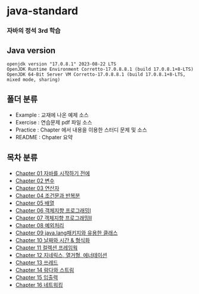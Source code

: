 # java-standard
### 자바의 정석 3rd 학습

## Java version
```shell
openjdk version "17.0.8.1" 2023-08-22 LTS
OpenJDK Runtime Environment Corretto-17.0.8.8.1 (build 17.0.8.1+8-LTS)
OpenJDK 64-Bit Server VM Corretto-17.0.8.8.1 (build 17.0.8.1+8-LTS, mixed mode, sharing)
```

## 폴더 분류
- Example	: 교재에 나온 예제 소스
- Exercise	: 연습문제 pdf 파일 소스
- Practice	: Chapter 에서 내용을 이용한 스터디 문제 및 소스
- README	: Chpater 요약

## 목차 분류
* [Chapter 01 자바를 시작하기 전에](https://github.com/ddud2n/java-standard/blob/main/ch01/README.md)
* [Chapter 02 변수](https://github.com/ddud2n/java-standard/blob/main/ch02/README.md)
* [Chapter 03 연산자](https://github.com/ddud2n/java-standard/blob/main/ch03/README.md)
* [Chapter 04 조건문과 반복분](https://github.com/ddud2n/java-standard/blob/main/ch04/README.md)
* [Chapter 05 배열](https://github.com/ddud2n/java-standard/blob/main/ch05/README.md)
* [Chapter 06 객체지향 프로그래밍I](https://github.com/ddud2n/java-standard/blob/main/ch06/README.md)
* [Chapter 07 객체지향 프로그래밍II](https://github.com/ddud2n/java-standard/blob/main/ch07/README.md)
* [Chapter 08 예외처리](https://github.com/ddud2n/java-standard/blob/main/ch08/README.md)
* [Chapter 09 java.lang패키지와 유용한 클래스](https://github.com/ddud2n/java-standard/blob/main/ch09/README.md)
* [Chapter 10 날짜와 시간 & 형식화](https://github.com/ddud2n/java-standard/blob/main/ch10/README.md)
* [Chapter 11 컬렉션 프레임웍](https://github.com/ddud2n/java-standard/blob/main/ch11/README.md)
* [Chapter 12 지네릭스, 열거형, 에너테이션](https://github.com/ddud2n/java-standard/blob/main/ch12/README.md)
* [Chapter 13 쓰레드](https://github.com/ddud2n/java-standard/blob/main/ch13/README.md)
* [Chapter 14 람다와 스트림](https://github.com/ddud2n/java-standard/blob/main/ch14/README.md)
* [Chapter 15 입출력](https://github.com/ddud2n/java-standard/blob/main/ch15/README.md)
* [Chapter 16 네트워킹](https://github.com/ddud2n/java-standard/blob/main/ch16/README.md)